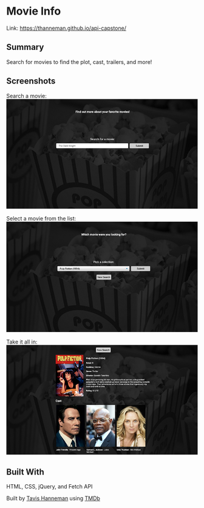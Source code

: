 # Movie Info

Link: https://thanneman.github.io/api-capstone/

## Summary

Search for movies to find the plot, cast, trailers, and more! 

## Screenshots

Search a movie:
![alt text](https://github.com/thanneman/api-capstone/blob/master/images/screen1.jpg "Screenshot #1")

Select a movie from the list:
![alt text](https://github.com/thanneman/api-capstone/blob/master/images/screen2.jpg "Screenshot #2")

Take it all in:
![alt text](https://github.com/thanneman/api-capstone/blob/master/images/screen3.jpg "Screenshot #3")

## Built With

HTML, CSS, jQuery, and Fetch API

Built by [Tavis Hanneman](https://cargocollective.com/thanneman "Travis Hanneman") using [TMDb](https://www.themoviedb.org/ "TMDb")